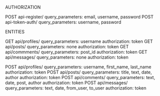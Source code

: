 AUTHORIZATION

POST api-register/
    query_parameters: email, username, password
POST api-token-auth/
    query_parameters: username, password


ENTITIES

GET api/profiles/
    query_parameters: username
    authorization: token
GET api/posts/
    query_parameters: none
    authorization: token 
GET api/commments/
    query_parameters: post_id
    authorization: token
GET api/messages/
    query_parameters: none
    authorization: token

POST api/profiles/
    query_parameters: username, first_name, last_name
    authorization: token
POST api/posts/
    query_parameters: title, text, date, author
    authorization: token
POST api/comments/
    query_parameters: text, date, post, author
    authorization: token
POST api/messages/
    query_parameters: text, date, from_user, to_user
    authorization: token
